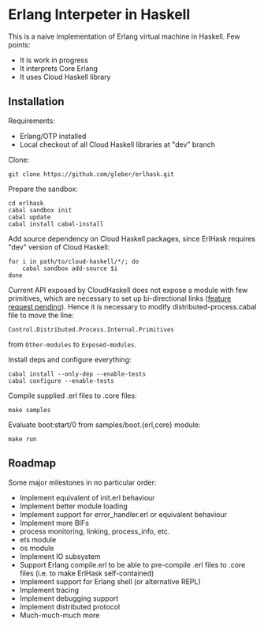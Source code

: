 Erlang Interpeter in Haskell
============================

This is a naive implementation of Erlang virtual machine in
Haskell. Few points:

* It is work in progress
* It interprets Core Erlang
* It uses Cloud Haskell library

Installation
------------

Requirements:
* Erlang/OTP installed
* Local checkout of all Cloud Haskell libraries at "dev" branch

Clone:

    git clone https://github.com/gleber/erlhask.git

Prepare the sandbox:

    cd erlhask
    cabal sandbox init
	cabal update
	cabal install cabal-install

Add source dependency on Cloud Haskell packages, since ErlHask
requires "dev" version of Cloud Haskell:

    for i in path/to/cloud-haskell/*/; do
        cabal sandbox add-source $i
    done

Current API exposed by CloudHaskell does not expose a module with few
primitives, which are necessary to set up bi-directional links
([feature request pending](https://cloud-haskell.atlassian.net/browse/DP-95)). Hence
it is necessary to modify distributed-process.cabal file to move the
line:

    Control.Distributed.Process.Internal.Primitives

from `Other-modules` to `Exposed-modules`.

Install deps and configure everything:

    cabal install --only-dep --enable-tests
	cabal configure --enable-tests

Compile supplied .erl files to .core files:

    make samples

Evaluate boot:start/0 from samples/boot.{erl,core} module:

    make run

Roadmap
-------

Some major milestones in no particular order:

* Implement equivalent of init.erl behaviour
* Implement better module loading
* Implement support for error_handler.erl or equivalent behaviour
* Implement more BIFs
 * process monitoring, linking, process_info, etc.
 * ets module
 * os module
* Implement IO subsystem
* Support Erlang compile.erl to be able to pre-compile .erl files to
  .core files (i.e. to make ErlHask self-contained)
* Implement support for Erlang shell (or alternative REPL)
* Implement tracing
* Implement debugging support
* Implement distributed protocol
* Much-much-much more

